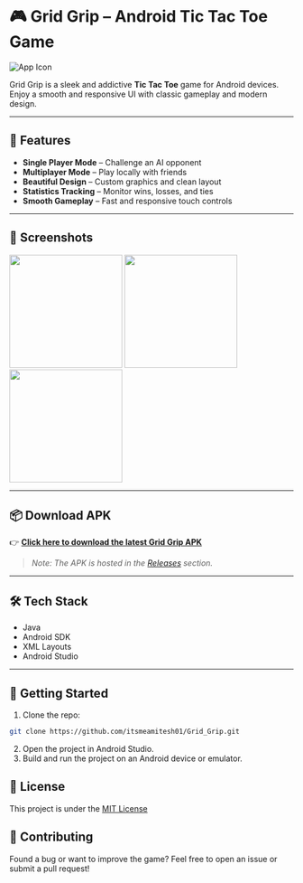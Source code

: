 # 🎮 Grid Grip – Android Tic Tac Toe Game

![App Icon](app/src/main/res/mipmap-hdpi/ic_launcher_round.webp)

Grid Grip is a sleek and addictive **Tic Tac Toe** game for Android devices. Enjoy a smooth and responsive UI with classic gameplay and modern design.

---

## 🚀 Features

- **Single Player Mode** – Challenge an AI opponent
- **Multiplayer Mode** – Play locally with friends
- **Beautiful Design** – Custom graphics and clean layout
- **Statistics Tracking** – Monitor wins, losses, and ties
- **Smooth Gameplay** – Fast and responsive touch controls

---

## 📸 Screenshots

<p float="left">
  <img src="app/src/main/res/drawable/Homepage.png" width="200"/>
  <img src="app/src/main/res/drawable/Gridbox.png" width="200"/>
  <img src="app/src/main/res/drawable/Output.png" width="200"/>
</p>

---

## 📦 Download APK

👉 [**Click here to download the latest Grid Grip APK**](https://github.com/itsmeamitesh01/Grid_Grip/releases/latest)

> _Note: The APK is hosted in the [Releases](https://github.com/itsmeamitesh01/Grid_Grip/releases) section._

---

## 🛠️ Tech Stack

- Java
- Android SDK
- XML Layouts
- Android Studio

---

## 🧪 Getting Started

1. Clone the repo:
```bash
git clone https://github.com/itsmeamitesh01/Grid_Grip.git
```
2. Open the project in Android Studio.
3. Build and run the project on an Android device or emulator.

## 📄 License
This project is under the [MIT License](LICENSE)

## 🤝 Contributing

Found a bug or want to improve the game? Feel free to open an issue or submit a pull request!

